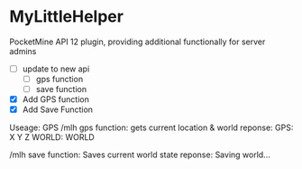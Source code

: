 MyLittleHelper
==============

PocketMine API 12 plugin, providing additional functionally for server admins 

- [ ] update to new api
  - [ ] gps function
  - [ ] save function
- [x] Add GPS function
- [x] Add Save Function

Useage:
  GPS /mlh gps
  function: gets current location & world
  reponse: <MyLilHelper> GPS: X Y Z WORLD: WORLD 
  
  /mlh save
  function: Saves current world state
  reponse: <MyLilHelper> Saving world...
  
  
